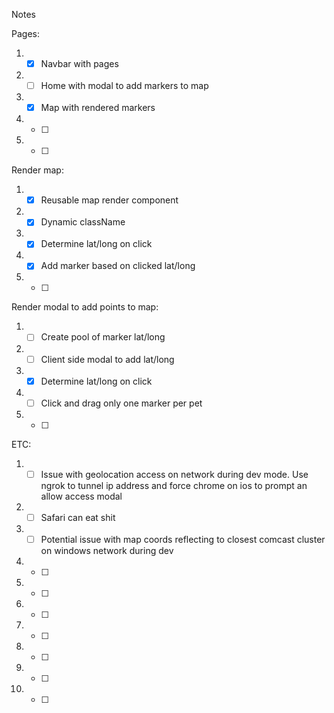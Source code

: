 Notes

Pages:
1. - [x] Navbar with pages
2. - [ ] Home with modal to add markers to map
3. - [x] Map with rendered markers
4. - [ ] 
5. - [ ] 

Render map:
1. - [x] Reusable map render component 
2. - [x] Dynamic className 
3. - [x] Determine lat/long on click
4. - [x] Add marker based on clicked lat/long
5. - [ ] 

Render modal to add points to map:
1. - [ ] Create pool of marker lat/long
2. - [ ] Client side modal to add lat/long
3. - [x] Determine lat/long on click
4. - [ ] Click and drag only one marker per pet
5. - [ ] 

ETC:
1. - [ ] Issue with geolocation access on network during dev mode. Use ngrok to tunnel ip address and force chrome on ios to prompt an allow access modal 
2. - [ ] Safari can eat shit
3. - [ ] Potential issue with map coords reflecting to closest comcast cluster on windows network during dev
4. - [ ] 
5. - [ ] 




1. - [ ] 
2. - [ ] 
3. - [ ] 
4. - [ ] 
5. - [ ] 
